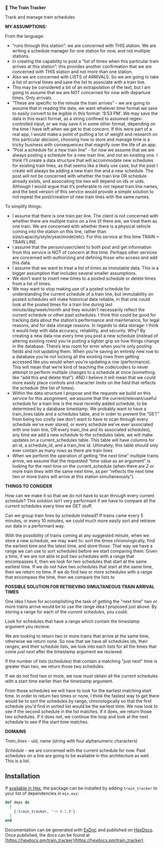 🚂 **The Train Tracker**

Track and manage train schedules


**MY ASSUMPTIONS:**

From the language: 
* ”runs through this station”: we are concerned with THIS station. We are writing a schedule manager for one station for now, and not multiple stations. 
* in creating the capability to post a ”list of times when this particular train arrives at this station”: this provides another confirmation that we are concerned with THIS station and not more than one station. 
* Also we are concerned with LISTS of ARRIVALS. So we are going to take a list of arrival times and save the list to associate with a train line. 
* This may be considered a bit of an extrapolation of the text, but I am going to assume that we are NOT concerned for now with departure times. Only arrivals. 
* “These are specific to the minute the train arrives” - we are going to assume that in reading the data, we want whatever time format we save to easily convert to be legible in this format: ‘9:53 PM’. We may save the data in this exact format, as a string confined to assumed regex-controlled input, or we may save it in some other format, depending on the time I have left when we get to that concern. If this were part of a real app, I would make a point of putting a lot of weight and research on this particular decision, choosing how to store and manage time is a tricky business with consequences that magnify over the life of an app.
* “Post a schedule for a new train line” - for now we assume that we are always posting a schedule for a new train line, and not an existing one. I think I’ll create a data structure that will accommodate new schedules for existing train lines, as that seems like a likely use case, but the post I create will always be adding a new train line and a new schedule. The post will not be concerned with whether the train line OR schedule already exists, and associating the two will depend on ids or uids. Although I would argue that it’s preferable to not repeat train line names, and the best version of this service would provide a simple solution to not repeat the post/creation of new train lines with the same names. 
 

To simplify things: 
* I assume that there is one train per line. The client is not concerned with whether there are multiple trains on a line (if there are, we treat them as one train. We are concerned with whether there is a physical vehicle coming into the station on this line, rather than size/capacity/style/year/model/etc). For this service at this time TRAIN = TRAIN LINE. 
* I assume that the person/user/client to both post and get information from this service is NOT of concern at this time. Perhaps other services are concerned with authorizing and defining those who access and add this data.
* I assume that we want to treat a list of times as immutable data. This is a bigger assumption that includes several smaller assumptions. 
* We don’t want to insert new times to a posted schedule or delete times from a list of times. 
* We may want to stop making use of a posted schedule for understanding the current schedule of a train line, but immutability on posted schedules will make historical data reliable, in that one could look at the posted times for a train line during last minute/day/week/month and they wouldn’t necessarily reflect the current schedule or other past schedules. I think this could be good for tracking data about the station’s performance and maintenance, for legal reasons, and for data storage reasons. In regards to data storage: I think it would help with data accuracy, reliability, and security. Why? By creating a new data row every time you post a new schedule (instead of altering existing rows) you’re putting a tighter grip on how things change in the database. There’s less room for error when you’re only posting fields and not updating them. When you’re saving an entirely new row to a database you’re not locking all the existing rows from getting accessed like you would when you’re updating a row (performance). This will mean that we’re kind of teaching the code/coders to never attempt to perform multiple changes to a schedule at once (something like “add this and delete that”). AND I believe it will mean that we could more easily place controls and character limits on the field that reflects the schedule (the list of times). 
* Within the data structure I propose and the requests we build on this service for this assignment, we assume that the current/relevant/useful schedule for a train line is the most recently added schedule, to be determined by a database timestamp. We probably want to have a train_lines table and a schedules table, and in order to prevent the “GET” from being too costly (we don’t want to have to scan through every schedule we’ve ever stored, or every schedule we’ve ever associated with one train line, OR every train_line and its associated schedules), any time we add a new schedule to the schedules table, we will make updates on a current_schedules table. This table will have columns for an id, a schedule_id, and a train_line id. Ultimately, this table should only ever contain as many rows as there are train lines 
* When we perform the operation of getting “the next time” multiple trains arrive, we assume that the requested “time value as an argument” is looking for the next time on the current_schedule (when there are 2 or more train lines with the same next time, as per “reflects the next time two or more trains will arrive at this station simultaneously”). 


**THINGS TO CONSIDER**

How can we make it so that we do not have to scan through every current schedule? This solution isn’t very performant if we have to compare all the current schedules every time we GET stuff.

Can we group train lines by schedule instead? 
If trains came every 5 minutes, or every 10 minutes, we could much more easily sort and retrieve our data in a performant way. 

With the possibility of trains coming at any suggested minute, when we store a new schedule, we may want to: sort the times chronologically, find the earliest time and the latest time, and store those. That way we have a range we can use to sort schedules before we start comparing them. Given a time, if we are not able to pull two schedules with a range that encompasses it, then we look for two schedules that start at the same earliest time. If we do not have two schedules that start at the same time, then we return no time. If we do find two or more schedules with a range that encompass the time, then we compare the lists to 

**POSSIBLE SOLUTION FOR RETRIEVING SIMULTANEOUS TRAIN ARRIVAL TIMES**

One idea I have for accomplishing the task of getting the "next time" two or more trains arrive would be to use the range idea I proposed just above. By storing a range for each of the *current schedules*, you could:

Look for schedules that have a range which contain the timestamp argument you recieve. 

We are looking to return *two* or more trains that arrive at the same time, otherwise we return none. So now that we have all schedules ids, their ranges, and their schedule lists, we look into each lists for all the times that come *just next* after the timestamp argument we recieved. 

If the number of lists (schedules) that contain a matching "just next" time is greater than two, we return those two schedules. 

If we do not find two or more, we now must obtain all the current schedules with a start time earlier than the timestamp argument. 

From those schedules we will have to look for the earliest matching start time. In order to return two times or none, I think the fastest way to get there would be to sort the schedules by range, chronologically so that the first schedule you'd find in sorted list would be the earliest time. We now look to see if the second schedule in the list matches. If it does, we return those two schedules. If it does not, we continue the loop and look at the next schedule to see if the start time matches. 


**DOMAINS**

*Train_lines* - uid, name (string with four alphanumeric characters)

*Schedule* - we are concerned with the current schedule for now. Past schedules on a line are going to be available in this architecture as well. This is a list. 




## Installation

If [available in Hex](https://hex.pm/docs/publish), the package can be installed
by adding `train_tracker` to your list of dependencies in `mix.exs`:

```elixir
def deps do
  [
    {:train_tracker, "~> 0.1.0"}
  ]
end
```

Documentation can be generated with [ExDoc](https://github.com/elixir-lang/ex_doc)
and published on [HexDocs](https://hexdocs.pm). Once published, the docs can
be found at [https://hexdocs.pm/train_tracker](https://hexdocs.pm/train_tracker).

